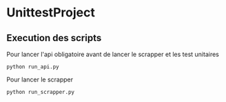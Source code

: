 # UnittestProject

## Execution des scripts 

Pour lancer l'api obligatoire avant de lancer le scrapper et les test unitaires

``python run_api.py``

Pour lancer le scrapper 

``python run_scrapper.py``
